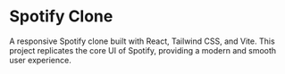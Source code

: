 # Spotify Clone 

A responsive Spotify clone built with React, Tailwind CSS, and Vite. This project replicates the core UI of Spotify, providing a modern and smooth user experience.


